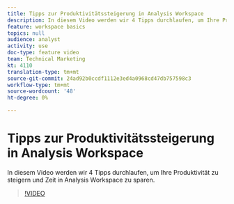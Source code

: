 ```yaml
---
title: Tipps zur Produktivitätssteigerung in Analysis Workspace
description: In diesem Video werden wir 4 Tipps durchlaufen, um Ihre Produktivität zu steigern und Zeit in Analysis Workspace zu sparen.
feature: workspace basics
topics: null
audience: analyst
activity: use
doc-type: feature video
team: Technical Marketing
kt: 4110
translation-type: tm+mt
source-git-commit: 24ad92b0ccdf1112e3ed4a0968cd47db757598c3
workflow-type: tm+mt
source-wordcount: '48'
ht-degree: 0%

---
```



# Tipps zur Produktivitätssteigerung in Analysis Workspace

In diesem Video werden wir 4 Tipps durchlaufen, um Ihre Produktivität zu steigern und Zeit in Analysis Workspace zu sparen.

>[!VIDEO](https://video.tv.adobe.com/v/31157/?quality=12)
